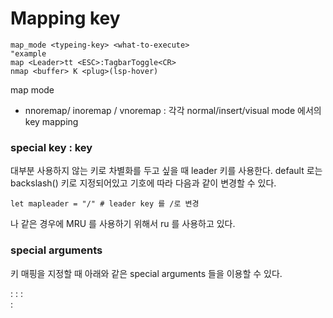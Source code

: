 
# Mapping key

```
map_mode <typeing-key> <what-to-execute>
"example
map <Leader>tt <ESC>:TagbarToggle<CR>
nmap <buffer> K <plug>(lsp-hover)
```
map mode 
- nnoremap/ inoremap / vnoremap : 각각 normal/insert/visual mode 에서의 key mapping

### special key : <leader> key

대부분 사용하지 않는 키로 차별화를 두고 싶을 때 leader 키를 사용한다. 
default 로는 backslash(\) 키로 지정되어있고 기호에 따라 다음과 같이 변경할 수 있다. 
```
let mapleader = "/" # leader key 를 /로 변경
```
나 같은 경우에 MRU 를 사용하기 위해서 <leader>ru 를 사용하고 있다. 

### special arguments

키 매핑을 지정할 때 아래와 같은 special arguments 들을 이용할 수 있다. 

<buffer> : 
<nowait> : 
<silent> :  
<special>:  
<script> : 
<expr> :                                                                                                                                    
<unique> :  

더 자세한 내용이 필요하다면 vim 에서 아래의 커맨드를 실행 
```
:help map-modes
```

# Autocommand Groups

vimrc 에서 아래와 같은 autocmd 를 정의했다고 가정해보자.
```
" when you do :write, echo message "Writting buffer!". 
" you can see it with :message
:autocmd BufWrite * :echom "Writing buffer!" 
```
vimrc 는 source 할때마다 실행하기 때문에 autocmd 도 반복적으로 불리게 된다. 
문제는 autocmd 는 replace 하는 것이 아니고 duplicate 하게 된다는 점이다! 
vim 내에서 source ~/.vimrc 를 여러번 수행하고 :w 를 하게 되면 한 번에 여러개의 메시지가 발생하는 것을 볼 수 있다.
즉, source 할 때 마다 점점 느려지게 될 것이다.
지금까지 정의된 autocmd 를 날리고싶다면 autocmd! 를 치면 된다. 
# Reference

https://learnvimscriptthehardway.stevelosh.com/chapters/14.html
https://www.freecodecamp.org/news/vimrc-configuration-guide-customize-your-vim-editor/
